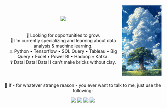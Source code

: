 <div align="center">
<img src="https://github.com/SyarifulMsth/README.md/blob/main/assets/image.jpg" width="25%" align="right" />
<br><br>
<img src="https://readme-typing-svg.demolab.com?font=Sanchez&weight=500&size=50&duration=4000&pause=300&color=2ec4b6&center=true&vCenter=true&multiline=true&repeat=false&random=false&width=1900&height=140&lines=Hello there!;I'm+Syariful+Musthofa%2C+a+data+analyst+and+machine+learning+engineer." width="70%" />
<br><br><br>
    💼 Looking for opportunities to grow.<br>
    🌱 I’m currently specializing and learning about data analysis & machine learning.<br>
    ⚔️ Python • Tensorflow • SQL Query • Tableau • Big Query • Excel • Power BI • Hadoop • Kafka.<br>
    ❓ Data! Data! Data! I can’t make bricks without clay.<br>
    <br><br><br>
    💬 If - for whatever strange reason - you ever want to talk to me, just use the following:

[![](https://img.shields.io/badge/Linkedin-118ab2)]([http://linkedin.com/in/ingridrosselis](https://www.linkedin.com/in/syariful-musthofa/))
[![](https://img.shields.io/badge/Website-06d6a0)](https://syarifulmsth.github.io/)
[![](https://img.shields.io/badge/Instagram-ffd166)](https://www.instagram.com/syariful_msth/)
[![](https://img.shields.io/badge/Email-ef476f)](mailto:syarifulm007@gmail.com)
</div>
